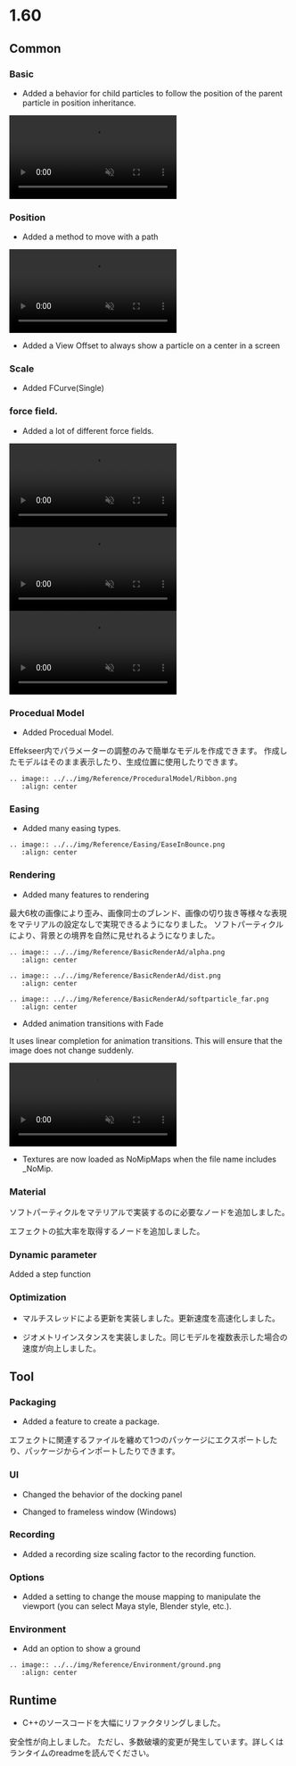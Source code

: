 # 1.60

## Common

### Basic

- Added a behavior for child particles to follow the position of the parent particle in position inheritance.

<div class="video_center"><video autoplay loop="true" muted="true" src="../../movies/Reference/BasicRenderSettings/FollowParent.mp4"/></div>

### Position

- Added a method to move with a path

<div class="video_center"><video autoplay loop="true" muted="true" src="../../movies/Reference/Location/NURBS-Curve.mp4"/></div>

- Added a View Offset to always show a particle on a center in a screen

### Scale

- Added FCurve(Single)

### force field.

- Added a lot of different force fields.

<div class="video_center"><video autoplay loop="true" muted="true" src="../../movies/Reference/LocalForceField/Force.mp4"/></div>

<div class="video_center"><video autoplay loop="true" muted="true" src="../../movies/Reference/LocalForceField/Wind.mp4"/></div>

<div class="video_center"><video autoplay loop="true" muted="true" src="../../movies/Reference/LocalForceField/Vortex.mp4"/></div>

### Procedual Model

- Added Procedual Model.

Effekseer内でパラメーターの調整のみで簡単なモデルを作成できます。
作成したモデルはそのまま表示したり、生成位置に使用したりできます。

```eval_rst
.. image:: ../../img/Reference/ProceduralModel/Ribbon.png
   :align: center
```

### Easing

- Added many easing types.

```eval_rst
.. image:: ../../img/Reference/Easing/EaseInBounce.png
   :align: center
```

### Rendering

- Added many features to rendering

最大6枚の画像により歪み、画像同士のブレンド、画像の切り抜き等様々な表現をマテリアルの設定なしで実現できるようになりました。
ソフトパーティクルにより、背景との境界を自然に見せれるようになりました。

```eval_rst
.. image:: ../../img/Reference/BasicRenderAd/alpha.png
   :align: center
```

```eval_rst
.. image:: ../../img/Reference/BasicRenderAd/dist.png
   :align: center
```

```eval_rst
.. image:: ../../img/Reference/BasicRenderAd/softparticle_far.png
   :align: center
```

- Added animation transitions with Fade

It uses linear completion for animation transitions.
This will ensure that the image does not change suddenly.

<div class="video_center"><video autoplay loop="true" muted="true" src="../../movies/Reference/BasicRenderSettings/Flip_Lerp.mp4"/></div>

- Textures are now loaded as NoMipMaps when the file name includes _NoMip.

### Material

ソフトパーティクルをマテリアルで実装するのに必要なノードを追加しました。

エフェクトの拡大率を取得するノードを追加しました。

### Dynamic parameter

Added a step function

### Optimization

- マルチスレッドによる更新を実装しました。更新速度を高速化しました。

- ジオメトリインスタンスを実装しました。同じモデルを複数表示した場合の速度が向上しました。

## Tool

### Packaging

- Added a feature to create a package.

エフェクトに関連するファイルを纏めて1つのパッケージにエクスポートしたり、パッケージからインポートしたりできます。

### UI

- Changed the behavior of the docking panel

- Changed to frameless window (Windows)

### Recording

- Added a recording size scaling factor to the recording function.

### Options

- Added a setting to change the mouse mapping to manipulate the viewport (you can select Maya style, Blender style, etc.).

### Environment

- Add an option to show a ground

```eval_rst
.. image:: ../../img/Reference/Environment/ground.png
   :align: center
```

## Runtime

- C++のソースコードを大幅にリファクタリングしました。

安全性が向上しました。
ただし、多数破壊的変更が発生しています。詳しくはランタイムのreadmeを読んでください。

